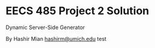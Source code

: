 EECS 485 Project 2 Solution
===========================
Dynamic Server-Side Generator

By Hashir Mian <hashirm@umich.edu>
test